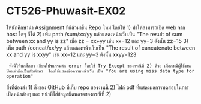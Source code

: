 # CT526-Phuwasit-EX02

ให้นักศึกษานำ Assignment ทีแ่ล้วมาขึ้น Repo ใหม่ โดยให้
    1)  ทำให้สามารถเปิด web จาก host ใดๆ ก็ได้
    2)  เพิ่ม path /sum/xx/yy   แล้วแสดงหน้าเว็บเป็น   "The result of sum between xx and yy is zz"   เมื่อ zz = xx+yy  เช่น xx=12 และ yy=3  ดังนั้น zz=15
    3)  เพิ่ม path /concat/xx/yy   แล้วแสดงหน้าเว็บเป็น   "The result of cancatenate between xx and yy is xxyy"    เช่น xx=12 และ yy=3  ดังนั้น xxyy=123

     ทั้งนี้ให้นักศึกษา เขียนโปรแกรมดัก error โดยใช้ Try Except ของกรณีที่ 2) ด้วย เผื่อกรณีผู้ใช้งานป้อนค่าผิดเป็นตัวอักษร  โดยให้แสดงข้อความหน้าเว็บ เป็น "You are using miss data type for operation"


สิ่งที่ต้องส่ง
    1)  ลิ้งของ GitHub ที่เก็บ repo ของงานนี้
     2)  ไฟล์ pdf ที่แสดงผลการทดสอบในการเปิดหน้าต่างๆ และ หน้าที่ใส่ข้อมูลผิดพลาดของกรณีที่ 2)
